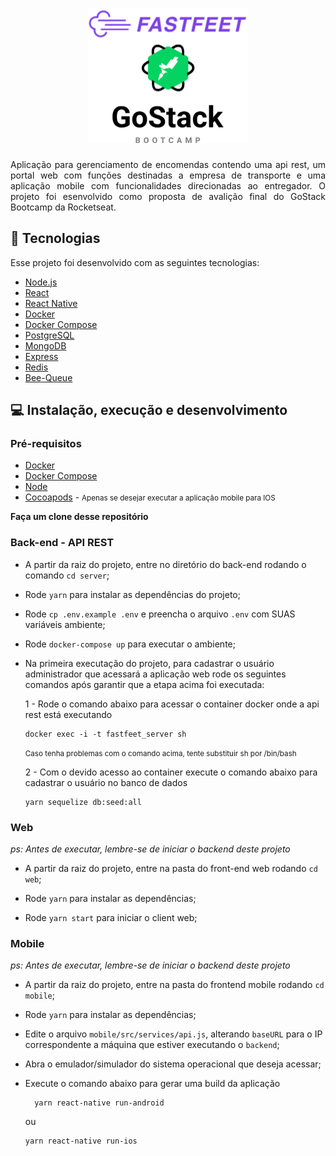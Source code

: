 <h1 align="center">
  <img alt="FastFeet" height="215" title="FastFeet" src=".github/logo.svg" />
</h1>

<p align="justify">Aplicação para gerenciamento de encomendas contendo uma api rest, um portal web com funções destinadas a empresa de transporte e uma aplicação mobile com funcionalidades direcionadas ao entregador. O projeto foi esenvolvido como proposta de avalição final do GoStack Bootcamp da Rocketseat.</p>

## :rocket: Tecnologias

Esse projeto foi desenvolvido com as seguintes tecnologias:

- [Node.js](https://nodejs.org/en/)
- [React](https://reactjs.org/)
- [React Native](https://reactnative.dev/)
- [Docker](https://www.docker.com/)
- [Docker Compose](https://docs.docker.com/compose/)
- [PostgreSQL](https://www.postgresql.org/)
- [MongoDB](https://www.mongodb.com/)
- [Express](https://github.com/expressjs/express)
- [Redis](https://redis.io/)
- [Bee-Queue](https://github.com/bee-queue/bee-queue)

## :computer: Instalação, execução e desenvolvimento

### Pré-requisitos

- [Docker](https://www.docker.com/)
- [Docker Compose](https://docs.docker.com/compose/)
- [Node](https://nodejs.org/en/)
- [Cocoapods](https://cocoapods.org/) - <small>Apenas se desejar executar a aplicação mobile para IOS</small>

**Faça um clone desse repositório**

### Back-end - API REST

- A partir da raiz do projeto, entre no diretório do back-end rodando o comando `cd server`;

- Rode `yarn` para instalar as dependências do projeto;

- Rode `cp .env.example .env` e preencha o arquivo `.env` com SUAS variáveis ambiente;

- Rode `docker-compose up` para executar o ambiente;

- Na primeira executação do projeto, para cadastrar o usuário administrador que acessará a aplicação web rode os seguintes comandos após garantir que a etapa acima foi executada:

  1 - Rode o comando abaixo para acessar o container docker onde a api rest está executando

  ```
  docker exec -i -t fastfeet_server sh
  ```

  <small>
  Caso tenha problemas com o comando acima, tente substituir sh por /bin/bash
  </small>

  2 - Com o devido acesso ao container execute o comando abaixo para cadastrar o usuário no banco de dados

  ```
  yarn sequelize db:seed:all
  ```

### Web

_ps: Antes de executar, lembre-se de iniciar o backend deste projeto_

- A partir da raiz do projeto, entre na pasta do front-end web rodando `cd web`;
- Rode `yarn` para instalar as dependências;

- Rode `yarn start` para iniciar o client web;

### Mobile

_ps: Antes de executar, lembre-se de iniciar o backend deste projeto_

- A partir da raiz do projeto, entre na pasta do frontend mobile rodando `cd mobile`;

- Rode `yarn` para instalar as dependências;

- Edite o arquivo `mobile/src/services/api.js`, alterando `baseURL` para o IP correspondente a máquina que estiver executando o `backend`;

- Abra o emulador/simulador do sistema operacional que deseja acessar;

- Execute o comando abaixo para gerar uma build da aplicação

  ```
    yarn react-native run-android
  ```

  ou

  ```
  yarn react-native run-ios
  ```
